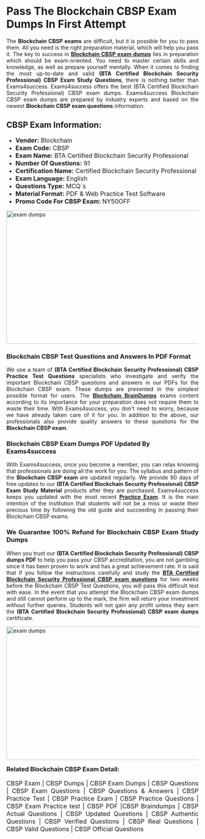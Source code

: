 <h1><strong><strong>Pass The Blockchain CBSP Exam Dumps In First Attempt</strong></strong></h1> <p style="text-align:justify">The <strong>Blockchain CBSP exams</strong> are difficult, but it is possible for you to pass them. All you need is the right preparation material, which will help you pass it. The key to success in <a href="https://www.exams4success.com/blockchain/cbsp-pdf-exam-dumps"><strong>Blockchain CBSP exam dumps</strong></a> lies in preparation which should be exam-oriented. You need to master certain skills and knowledge, as well as prepare yourself mentally. When it comes to finding the most up-to-date and valid <strong>(BTA Certified Blockchain Security Professional) CBSP Exam Study Questions</strong>, there is nothing better than Exams4success. Exams4success offers the best (BTA Certified Blockchain Security Professional) CBSP exam dumps. Exams4success Blockchain CBSP exam dumps are prepared by industry experts and based on the newest <strong>Blockchain CBSP exam questions</strong> information.</p> <h2><strong><strong>CBSP Exam Information:</strong></strong></h2> <ul> <li><span style="font-size:16px"><strong>Vender:</strong> Blockchain</span></li> <li><span style="font-size:16px"><strong>Exam Code:</strong> CBSP</span></li> <li><span style="font-size:16px"><strong>Exam Name:</strong> BTA Certified Blockchain Security Professional</span></li> <li><span style="font-size:16px"><strong>Number Of Questions:</strong> 91</span></li> <li><span style="font-size:16px"><strong>Certification Name:</strong> Certified Blockchain Security Professional</span></li> <li><span style="font-size:16px"><strong>Exam Language:</strong> English</span></li> <li><span style="font-size:16px"><strong>Questions Type:</strong> MCQ`s</span></li> <li><span style="font-size:16px"><strong>Material Format:</strong> PDF & Web Practice Test Software</span></li> <li><span style="font-size:16px"><strong>Promo Code For CBSP Exam: </strong>NY50OFF</span></li> </ul> <p><a href="https://www.exams4success.com/blockchain/cbsp-pdf-exam-dumps" rel="no-follow"><img alt="exam dumps" src="https://www.certcollections.com/uploads/content/infrist1.png" style="height:350px; width:750px" /></a></p> <h3><strong>Blockchain CBSP Test Questions and Answers In PDF Format</strong></h3> <p style="text-align:justify">We use a team of <strong>(BTA Certified Blockchain Security Professional) CBSP Practice Test Questions</strong> specialists who investigate and verify the important Blockchain CBSP questions and answers in our PDFs for the Blockchain CBSP exam. These dumps are presented in the simplest possible format for users. The <a href="https://www.exams4success.com/blockchain-exam-dumps"><strong>Blockchain BrainDumps</strong></a> exams content according to its importance for your preparation does not require them to waste their time. With Exams4success, you don't need to worry, because we have already taken care of it for you. In addition to the above, our professionals also provide quality answers to these questions for the<strong> Blockchain CBSP exam</strong>.</p> <h3><strong> Blockchain CBSP Exam Dumps PDF Updated By Exams4success</strong></h3> <p style="text-align:justify">With Exams4success, once you become a member, you can relax knowing that professionals are doing all the work for you. The syllabus and pattern of the <strong>Blockchain CBSP exam </strong>are updated regularly. We provide 90 days of free updates to our <strong>(BTA Certified Blockchain Security Professional) CBSP Exam Study Material</strong> products after they are purchased. Exams4success keeps you updated with the most recent <a href="https://www.exams4success.com/"><strong>Practice Exam</strong></a>. It is the main intention of the institution that students will not be a miss or waste their precious time by following the old guide and succeeding in passing their Blockchain CBSP exams.</p> <h3 style="text-align:justify"><strong>We Guarantee 100% Refund for Blockchain CBSP Exam Study Dumps</strong></h3> <p style="text-align:justify">When you trust our <strong>(BTA Certified Blockchain Security Professional) CBSP dumps PDF</strong> to help you pass your CBSP accreditation, you are not gambling since it has been proven to work and has a great achievement rate. It is said that if you follow the instructions carefully and study the <a href="https://www.exams4success.com/blockchain/cbsp-pdf-exam-dumps"><strong>BTA Certified Blockchain Security Professional CBSP exam questions</strong></a> for two weeks before the Blockchain CBSP Test Questions, you will pass this difficult test with ease. In the event that you attempt the Blockchain CBSP exam dumps and still cannot perform up to the mark, the firm will return your investment without further queries. Students will not gain any profit unless they earn the <strong>(BTA Certified Blockchain Security Professional) CBSP exam dumps</strong> certificate.</p> <p style="text-align:justify"><a href="https://www.exams4success.com/blockchain/cbsp-pdf-exam-dumps" rel="no-follow"><img alt="exam dumps" src="https://www.certcollections.com/uploads/content/free_demo1.png" style="height:350px; width:750px" /></a></p> <p style="text-align:justify"><span style="font-size:16px"><strong>Related Blockchain CBSP Exam Detail:</strong></span><br /> <br /> <span style="font-size:16px">CBSP Exam | CBSP Dumps | CBSP Exam Dumps | CBSP Questions | CBSP Exam Questions | CBSP Questions & Answers | CBSP Practice Test | CBSP Practice Exam | CBSP Practice Questions | CBSP Exam Practice test | CBSP PDF |CBSP Braindumps | CBSP Actual Questions | CBSP Updated Questions | CBSP Authentic Questions | CBSP Verified Questions | CBSP Real Questions | CBSP Valid Questions | CBSP Official Questions</span></p>
